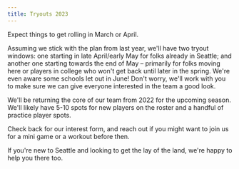 ```yaml
---
title: Tryouts 2023
---
```



Expect things to get rolling in March or April.

Assuming we stick with the plan from last year, we'll have two tryout windows:
one starting in late April/early May for folks already in Seattle;
and another one starting towards the end of May – primarily for folks
moving here or players in college who won't get back until later in the spring.
We're even aware some schools let out in June! Don't worry, we'll work with you
to make sure we can give everyone interested in the team a good look.

We'll be returning the core of our team from 2022 for the upcoming season.
We'll likely have 5-10 spots for new players on the roster and a handful of
practice player spots.

Check back for our interest form, and reach out if you might want to join us
for a mini game or a workout before then.

If you're new to Seattle and looking to get the lay of the land, we're happy
to help you there too.
